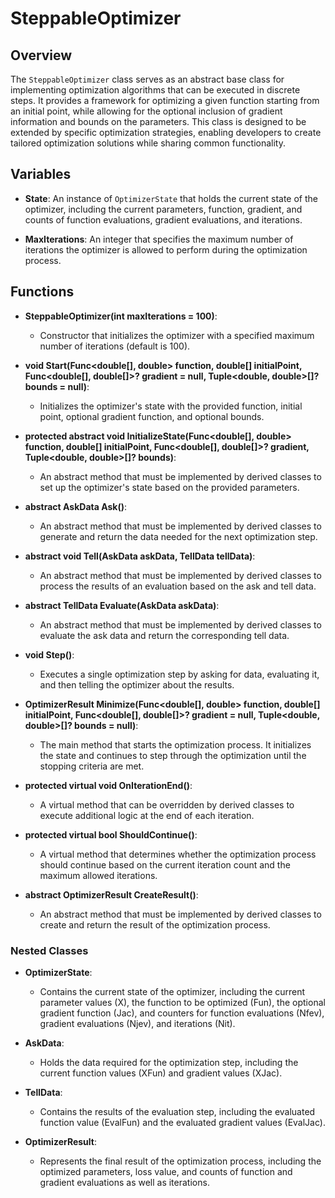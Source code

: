 # SteppableOptimizer

## Overview
The `SteppableOptimizer` class serves as an abstract base class for implementing optimization algorithms that can be executed in discrete steps. It provides a framework for optimizing a given function starting from an initial point, while allowing for the optional inclusion of gradient information and bounds on the parameters. This class is designed to be extended by specific optimization strategies, enabling developers to create tailored optimization solutions while sharing common functionality.

## Variables

- **State**: An instance of `OptimizerState` that holds the current state of the optimizer, including the current parameters, function, gradient, and counts of function evaluations, gradient evaluations, and iterations.

- **MaxIterations**: An integer that specifies the maximum number of iterations the optimizer is allowed to perform during the optimization process.

## Functions

- **SteppableOptimizer(int maxIterations = 100)**: 
  - Constructor that initializes the optimizer with a specified maximum number of iterations (default is 100).

- **void Start(Func<double[], double> function, double[] initialPoint, Func<double[], double[]>? gradient = null, Tuple<double, double>[]? bounds = null)**: 
  - Initializes the optimizer's state with the provided function, initial point, optional gradient function, and optional bounds.

- **protected abstract void InitializeState(Func<double[], double> function, double[] initialPoint, Func<double[], double[]>? gradient, Tuple<double, double>[]? bounds)**: 
  - An abstract method that must be implemented by derived classes to set up the optimizer's state based on the provided parameters.

- **abstract AskData Ask()**: 
  - An abstract method that must be implemented by derived classes to generate and return the data needed for the next optimization step.

- **abstract void Tell(AskData askData, TellData tellData)**: 
  - An abstract method that must be implemented by derived classes to process the results of an evaluation based on the ask and tell data.

- **abstract TellData Evaluate(AskData askData)**: 
  - An abstract method that must be implemented by derived classes to evaluate the ask data and return the corresponding tell data.

- **void Step()**: 
  - Executes a single optimization step by asking for data, evaluating it, and then telling the optimizer about the results.

- **OptimizerResult Minimize(Func<double[], double> function, double[] initialPoint, Func<double[], double[]>? gradient = null, Tuple<double, double>[]? bounds = null)**: 
  - The main method that starts the optimization process. It initializes the state and continues to step through the optimization until the stopping criteria are met.

- **protected virtual void OnIterationEnd()**: 
  - A virtual method that can be overridden by derived classes to execute additional logic at the end of each iteration.

- **protected virtual bool ShouldContinue()**: 
  - A virtual method that determines whether the optimization process should continue based on the current iteration count and the maximum allowed iterations.

- **abstract OptimizerResult CreateResult()**: 
  - An abstract method that must be implemented by derived classes to create and return the result of the optimization process.

### Nested Classes

- **OptimizerState**: 
  - Contains the current state of the optimizer, including the current parameter values (X), the function to be optimized (Fun), the optional gradient function (Jac), and counters for function evaluations (Nfev), gradient evaluations (Njev), and iterations (Nit).

- **AskData**: 
  - Holds the data required for the optimization step, including the current function values (XFun) and gradient values (XJac).

- **TellData**: 
  - Contains the results of the evaluation step, including the evaluated function value (EvalFun) and the evaluated gradient values (EvalJac).

- **OptimizerResult**: 
  - Represents the final result of the optimization process, including the optimized parameters, loss value, and counts of function and gradient evaluations as well as iterations.